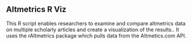 ## Altmetrics R Viz

This R script enables researchers to examine and compare altmetrics data on multiple scholarly articles and create a visualization of the results.. It uses the rAltmetrics package which pulls data from the Altmetics.com API. 
